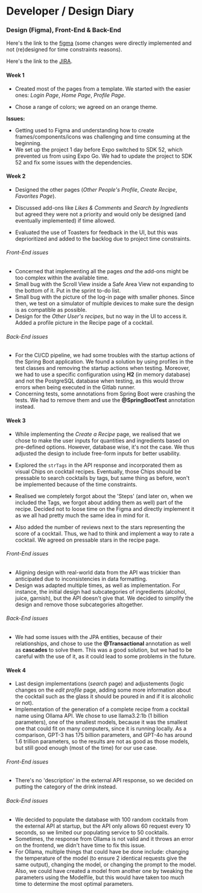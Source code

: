 # Developer / Design Diary

### Design (Figma), Front-End & Back-End

Here's the link to the [figma](https://www.figma.com/design/q6rvJkeqv7Oey1XEYGqQT1/Cocktail-Recipes-App?node-id=0-1&m=dev&t=FulShdGOdrEr1YUN-1) (some changes were directly implemented and not (re)designed for time constraints reasons).

Here's the link to the [JIRA](https://tcd-team-cocktail27.atlassian.net/jira/software/projects/COC/boards/1).

#### Week 1

- Created most of the pages from a template. We started with the easier ones: _Login Page_, _Home Page_, _Profile Page_.

- Chose a range of colors; we agreed on an orange theme.

**Issues:**

- Getting used to Figma and understanding how to create frames/components/icons was challenging and time consuming at the beginning.
- We set up the project 1 day before Expo switched to SDK 52, which prevented us from using Expo Go. We had to update the project to SDK 52 and fix some issues with the dependencies.

#### Week 2

- Designed the other pages (_Other People's Profile_, _Create Recipe_, _Favorites Page_).

- Discussed add-ons like _Likes & Comments_ and _Search by Ingredients_ but agreed they were not a priority and would only be designed (and eventually implemented) if time allowed.

- Evaluated the use of Toasters for feedback in the UI, but this was deprioritized and added to the backlog due to project time constraints.

###### Front-End issues

- Concerned that implementing all the pages _and_ the add-ons might be too complex within the available time.
- Small bug with the Scroll View inside a Safe Area View not expanding to the bottom of it. Put in the sprint to-do list.
- Small bug with the picture of the log-in page with smaller phones. Since then, we test on a simulator of multiple devices to make sure the design is as compatible as possible.
- Design for the _Other User's recipes_, but no way in the UI to access it. Added a profile picture in the Recipe page of a cocktail.

###### Back-End issues

- For the CI/CD pipeline, we had some troubles with the startup actions of the Spring Boot application. We found a solution by using profiles in the test classes and removing the startup actions when testing. Moreover, we had to use a specific configuration using **H2** (in memory database) and not the PostgreSQL database when testing, as this would throw errors when being executed in the Gitlab runner.
- Concerning tests, some annotations from Spring Boot were crashing the tests. We had to remove them and use the **@SpringBootTest** annotation instead.

#### Week 3

- While implementing the _Create a Recipe_ page, we realised that we chose to make the user inputs for quantities and ingredients based on pre-defined options. However, database wise, it's not the case. We thus adjusted the design to include free-form inputs for better usability.

- Explored the `strTags` in the API response and incorporated them as visual Chips on cocktail recipes. Eventually, those Chips should be pressable to search cocktails by tags, but same thing as before, won't be implemented because of the time constraints.

- Realised we completely forgot about the 'Steps' (and later on, when we included the Tags, we forgot about adding them as well) part of the recipe. Decided not to loose time on the Figma and directly implement it as we all had pretty much the same idea in mind for it.

- Also added the number of reviews next to the stars representing the score of a cocktail. Thus, we had to think and implement a way to rate a cocktail. We agreed on pressable stars in the recipe page.

###### Front-End issues

- Aligning design with real-world data from the API was trickier than anticipated due to inconsistencies in data formatting.
- Design was adapted multiple times, as well as implementation. For instance, the initial design had subcategories of ingredients (alcohol, juice, garnish), but the API doesn't give that. We decided to simplify the design and remove those subcategories altogether.

###### Back-End issues

- We had some issues with the JPA entities, because of their relationships, and chose to use the **@Transactional** annotation as well as **cascades** to solve them. This was a good solution, but we had to be careful with the use of it, as it could lead to some problems in the future.

#### Week 4

- Last design implementations (_search_ page) and adjustements (logic changes on the _edit profile_ page, adding some more information about the cocktail such as the glass it should be poured in and if it is alcoholic or not).
- Implementation of the generation of a complete recipe from a cocktail name using Ollama API. We chose to use llama3.2:1b (1 billion parameters), one of the smallest models, because it was the smallest one that could fit on many computers, since it is running locally. As a comparison, GPT-3 has 175 billion parameters, and GPT-4o has around 1.6 trillion parameters, so the results are not as good as those models, but still good enough (most of the time) for our use case.

###### Front-End issues

- There's no 'description' in the external API response, so we decided on putting the category of the drink instead.

###### Back-End issues

- We decided to populate the database with 100 random cocktails from the external API at startup, but the API only allows 60 request every 10 seconds, so we limited our populating service to 50 cocktails.
- Sometimes, the response from Ollama is not valid and it throws an error on the frontend, we didn't have time to fix this issue.
- For Ollama, multiple things that could have be done include: changing the temperature of the model (to ensure 2 identical requests give the same output), changing the model, or changing the prompt to the model. Also, we could have created a model from another one by tweaking the parameters using the Modelfile, but this would have taken too much time to determine the most optimal parameters.
